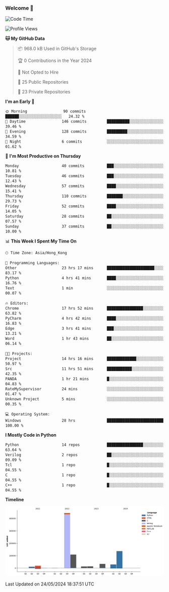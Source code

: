 ### Welcome 👋

<!--START_SECTION:waka-->
![Code Time](http://img.shields.io/badge/Code%20Time-63%20hrs%2016%20mins-blue)

![Profile Views](http://img.shields.io/badge/Profile%20Views-18-blue)

**🐱 My GitHub Data** 

> 📦 968.0 kB Used in GitHub's Storage 
 > 
> 🏆 0 Contributions in the Year 2024
 > 
> 🚫 Not Opted to Hire
 > 
> 📜 25 Public Repositories 
 > 
> 🔑 23 Private Repositories 
 > 
**I'm an Early 🐤** 

```text
🌞 Morning                90 commits          ██████░░░░░░░░░░░░░░░░░░░   24.32 % 
🌆 Daytime                146 commits         ██████████░░░░░░░░░░░░░░░   39.46 % 
🌃 Evening                128 commits         █████████░░░░░░░░░░░░░░░░   34.59 % 
🌙 Night                  6 commits           ░░░░░░░░░░░░░░░░░░░░░░░░░   01.62 % 
```
📅 **I'm Most Productive on Thursday** 

```text
Monday                   40 commits          ███░░░░░░░░░░░░░░░░░░░░░░   10.81 % 
Tuesday                  46 commits          ███░░░░░░░░░░░░░░░░░░░░░░   12.43 % 
Wednesday                57 commits          ████░░░░░░░░░░░░░░░░░░░░░   15.41 % 
Thursday                 110 commits         ███████░░░░░░░░░░░░░░░░░░   29.73 % 
Friday                   52 commits          ████░░░░░░░░░░░░░░░░░░░░░   14.05 % 
Saturday                 28 commits          ██░░░░░░░░░░░░░░░░░░░░░░░   07.57 % 
Sunday                   37 commits          ██░░░░░░░░░░░░░░░░░░░░░░░   10.00 % 
```


📊 **This Week I Spent My Time On** 

```text
🕑︎ Time Zone: Asia/Hong_Kong

💬 Programming Languages: 
Other                    23 hrs 17 mins      █████████████████████░░░░   83.17 % 
Python                   4 hrs 41 mins       ████░░░░░░░░░░░░░░░░░░░░░   16.76 % 
Text                     1 min               ░░░░░░░░░░░░░░░░░░░░░░░░░   00.07 % 

🔥 Editors: 
Chrome                   17 hrs 52 mins      ████████████████░░░░░░░░░   63.82 % 
PyCharm                  4 hrs 42 mins       ████░░░░░░░░░░░░░░░░░░░░░   16.83 % 
Edge                     3 hrs 41 mins       ███░░░░░░░░░░░░░░░░░░░░░░   13.21 % 
Word                     1 hr 43 mins        ██░░░░░░░░░░░░░░░░░░░░░░░   06.14 % 

🐱‍💻 Projects: 
Project                  14 hrs 16 mins      █████████████░░░░░░░░░░░░   50.97 % 
Src                      11 hrs 51 mins      ███████████░░░░░░░░░░░░░░   42.35 % 
PANDA                    1 hr 21 mins        █░░░░░░░░░░░░░░░░░░░░░░░░   04.83 % 
RateMySupervisor         24 mins             ░░░░░░░░░░░░░░░░░░░░░░░░░   01.47 % 
Unknown Project          5 mins              ░░░░░░░░░░░░░░░░░░░░░░░░░   00.35 % 

💻 Operating System: 
Windows                  28 hrs              █████████████████████████   100.00 % 
```

**I Mostly Code in Python** 

```text
Python                   14 repos            ████████████████░░░░░░░░░   63.64 % 
Verilog                  2 repos             ██░░░░░░░░░░░░░░░░░░░░░░░   09.09 % 
Tcl                      1 repo              █░░░░░░░░░░░░░░░░░░░░░░░░   04.55 % 
C                        1 repo              █░░░░░░░░░░░░░░░░░░░░░░░░   04.55 % 
C++                      1 repo              █░░░░░░░░░░░░░░░░░░░░░░░░   04.55 % 
```



**Timeline**

![Lines of Code chart](https://raw.githubusercontent.com/xhj2501/xhj2501/main/assets/bar_graph.png)


 Last Updated on 24/05/2024 18:37:51 UTC
<!--END_SECTION:waka-->




